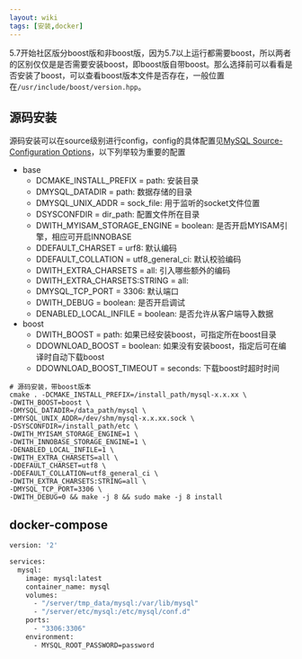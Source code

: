 ```yaml
---
layout: wiki
tags: [安装,docker]
---
```


5.7开始社区版分boost版和非boost版，因为5.7以上运行都需要boost，所以两者的区别仅仅是是否需要安装boost，即boost版自带boost。那么选择前可以看看是否安装了boost，可以查看boost版本文件是否存在，一般位置在`/usr/include/boost/version.hpp`。

## 源码安装

源码安装可以在source级别进行config，config的具体配置见[MySQL Source-Configuration Options](https://dev.mysql.com/doc/refman/5.7/en/source-configuration-options.html)，以下列举较为重要的配置

* base
    * DCMAKE_INSTALL_PREFIX = path: 安装目录
    * DMYSQL_DATADIR = path: 数据存储的目录
    * DMYSQL_UNIX_ADDR = sock_file: 用于监听的socket文件位置
    * DSYSCONFDIR = dir_path: 配置文件所在目录
    * DWITH_MYISAM_STORAGE_ENGINE = boolean: 是否开启MYISAM引擎，相应可开启INNOBASE
    * DDEFAULT_CHARSET = urf8: 默认编码
    * DDEFAULT_COLLATION = utf8_general_ci: 默认校验编码
    * DWITH_EXTRA_CHARSETS = all: 引入哪些额外的编码
    * DWITH_EXTRA_CHARSETS:STRING = all:
    * DMYSQL_TCP_PORT = 3306: 默认端口
    * DWITH_DEBUG = boolean: 是否开启调试
    * DENABLED_LOCAL_INFILE = boolean: 是否允许从客户端导入数据
* boost
    * DWITH_BOOST = path: 如果已经安装boost，可指定所在boost目录
    * DDOWNLOAD_BOOST = boolean: 如果没有安装boost，指定后可在编译时自动下载boost
    * DDOWNLOAD_BOOST_TIMEOUT = seconds: 下载boost时超时时间



```shell
# 源码安装，带boost版本
cmake . -DCMAKE_INSTALL_PREFIX=/install_path/mysql-x.x.xx \
-DWITH_BOOST=boost \
-DMYSQL_DATADIR=/data_path/mysql \
-DMYSQL_UNIX_ADDR=/dev/shm/mysql-x.x.xx.sock \
-DSYSCONFDIR=/install_path/etc \
-DWITH_MYISAM_STORAGE_ENGINE=1 \
-DWITH_INNOBASE_STORAGE_ENGINE=1 \
-DENABLED_LOCAL_INFILE=1 \
-DWITH_EXTRA_CHARSETS=all \
-DDEFAULT_CHARSET=utf8 \
-DDEFAULT_COLLATION=utf8_general_ci \
-DWITH_EXTRA_CHARSETS:STRING=all \
-DMYSQL_TCP_PORT=3306 \
-DWITH_DEBUG=0 && make -j 8 && sudo make -j 8 install
```

## docker-compose

```dockerfile
version: '2'

services:
  mysql:
    image: mysql:latest
    container_name: mysql
    volumes:
      - "/server/tmp_data/mysql:/var/lib/mysql"
      - "/server/etc/mysql:/etc/mysql/conf.d"
    ports:
      - "3306:3306"
    environment:
      - MYSQL_ROOT_PASSWORD=password
```